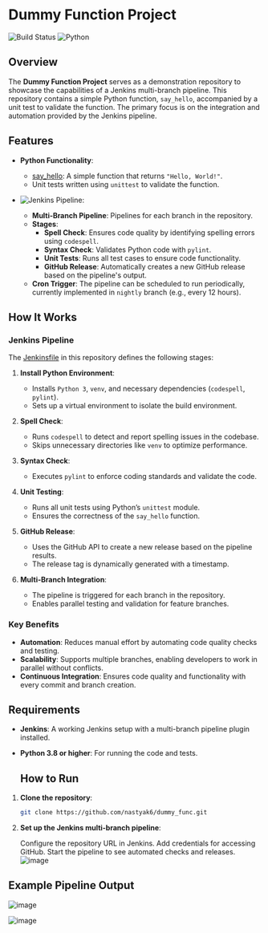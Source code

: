 # Dummy Function Project

![Build Status](https://img.shields.io/badge/build-passing-brightgreen) ![Python](https://img.shields.io/badge/python-3.8+-blue)

## Overview

The **Dummy Function Project** serves as a demonstration repository to showcase the capabilities of a Jenkins multi-branch pipeline. This repository contains a simple Python function, `say_hello`, accompanied by a unit test to validate the function. The primary focus is on the integration and automation provided by the Jenkins pipeline.

## Features

- **Python Functionality**:
  - [say_hello](https://github.com/nastyak6/dummy_func/blob/main/test_hello.py): A simple function that returns `"Hello, World!"`.
  - Unit tests written using `unittest` to validate the function.
  
- ![Jenkins Pipeline](https://github.com/nastyak6/dummy_func/blob/main/Jenkinsfile):
  - **Multi-Branch Pipeline**: Pipelines for each branch in the repository.
  - **Stages**:
    - **Spell Check**: Ensures code quality by identifying spelling errors using `codespell`.
    - **Syntax Check**: Validates Python code with `pylint`.
    - **Unit Tests**: Runs all test cases to ensure code functionality.
    - **GitHub Release**: Automatically creates a new GitHub release based on the pipeline's output.
  - **Cron Trigger**: The pipeline can be scheduled to run periodically, currently implemented in `nightly` branch (e.g., every 12 hours).

## How It Works

### Jenkins Pipeline
The [Jenkinsfile](https://github.com/nastyak6/dummy_func/blob/main/Jenkinsfile) in this repository defines the following stages:
1. **Install Python Environment**:
   - Installs `Python 3`, `venv`, and necessary dependencies (`codespell`, `pylint`).
   - Sets up a virtual environment to isolate the build environment.
   
2. **Spell Check**:
   - Runs `codespell` to detect and report spelling issues in the codebase.
   - Skips unnecessary directories like `venv` to optimize performance.

3. **Syntax Check**:
   - Executes `pylint` to enforce coding standards and validate the code.

4. **Unit Testing**:
   - Runs all unit tests using Python’s `unittest` module.
   - Ensures the correctness of the `say_hello` function.

5. **GitHub Release**:
   - Uses the GitHub API to create a new release based on the pipeline results.
   - The release tag is dynamically generated with a timestamp.

6. **Multi-Branch Integration**:
   - The pipeline is triggered for each branch in the repository.
   - Enables parallel testing and validation for feature branches.

### Key Benefits
- **Automation**: Reduces manual effort by automating code quality checks and testing.
- **Scalability**: Supports multiple branches, enabling developers to work in parallel without conflicts.
- **Continuous Integration**: Ensures code quality and functionality with every commit and branch creation.

## Requirements

- **Jenkins**: A working Jenkins setup with a multi-branch pipeline plugin installed.
- **Python 3.8 or higher**: For running the code and tests.


  ## How to Run

1. **Clone the repository**:
   ```bash
   git clone https://github.com/nastyak6/dummy_func.git
   
2. **Set up the Jenkins multi-branch pipeline**:

    Configure the repository URL in Jenkins.
    Add credentials for accessing GitHub.
    Start the pipeline to see automated checks and releases.
   ![image](https://github.com/user-attachments/assets/075d984a-55e2-4ed7-8439-e4df36dc925c)



## Example Pipeline Output
![image](https://github.com/user-attachments/assets/fb964e4c-0282-4cd1-a219-4d1ebcff5f72)

![image](https://github.com/user-attachments/assets/4afa636d-7eb7-4906-85ff-cba2be050cd7)




